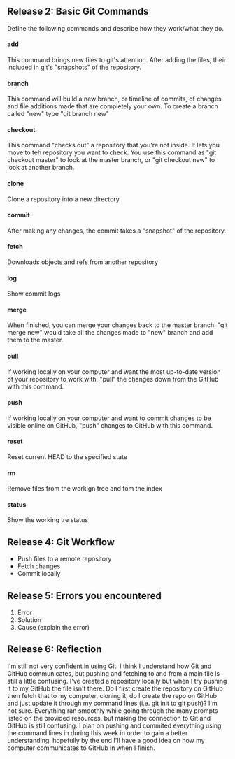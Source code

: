 ## Release 2: Basic Git Commands
Define the following commands and describe how they work/what they do.  


#### add
This command brings new files to git's attention. After adding the files, their included in git's "snapshots" of the repository.

#### branch
This command will build a new branch, or timeline of commits, of changes and file additions made that are completely your own. To create a branch called "new" type "git branch new"

#### checkout
This command "checks out" a repository that you're not inside. It lets you move to teh repository you want to check. You use this command as "git checkout master" to look at the master branch, or "git checkout new" to look at another branch.
#### clone
Clone a repository into a new directory

#### commit
After making any changes, the commit takes a "snapshot" of the repository. 

#### fetch
Downloads objects and refs from another repository

#### log
Show commit logs

#### merge
When finished, you can merge your changes back to the master branch. "git merge new" would take all the changes made to "new" branch and add them to the master. 

#### pull
If working locally on your computer and want the most up-to-date version of your repository to work with, "pull" the changes down from the GitHub with this command. 

#### push
If working locally on your computer and want to commit changes to be visible online on GitHub, "push" changes to GitHub with this command.

#### reset
Reset current HEAD to the specified state

#### rm
Remove files from the workign tree and fom the index

#### status
Show the working tre status

## Release 4: Git Workflow

- Push files to a remote repository
- Fetch changes
- Commit locally

## Release 5: Errors you encountered
1. Error
2. Solution
3. Cause (explain the error)

## Release 6: Reflection

I'm still not very confident in using Git. I think I understand how Git and GitHub communicates,  but pushing and fetching to and from a main file is still a little confusing. I've created a repository locally but when I try pushing it to my GitHub the file isn't there. Do I first create the repository on GitHub then fetch that to my computer, cloning it, do I create the repo on GitHub and just update it through my command lines (i.e. git init to git push)? I'm not sure. Everything ran smoothly while going through the many prompts listed on the provided resources, but making the connection to Git and GitHub is still confusing. I plan on pushing and commited everything using the command lines in during this week in order to gain a better understanding. hopefully by the end I'll have a good idea on how my computer communicates to GitHub in when I finish. 
















